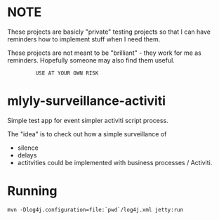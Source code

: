 NOTE
====

These projects are basicly "private" testing projects so that I can have reminders 
how to implement stuff when I need them. 

These projects are not meant to be "brilliant" - they work for me as reminders.
Hopefully someone may also find them useful.

			 USE AT YOUR OWN RISK

mlyly-surveillance-activiti
===========================

Simple test app for event simpler activiti script process.

The "idea" is to check out how a simple surveillance of
- silence
- delays
- actitvities
could be implemented with business processes / Activiti.


Running
=======

	mvn -Dlog4j.configuration=file:`pwd`/log4j.xml jetty:run
